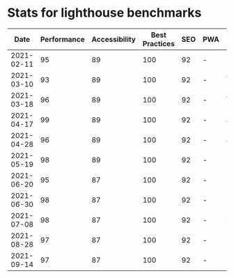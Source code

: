 # Stats for lighthouse benchmarks

| Date       | Performance | Accessibility | Best Practices | SEO | PWA | Note      |
| ---------- | ----------- | ------------- | -------------- | --- | --- | --------- |
| 2021-02-11 | 95          | 89            | 100            | 92  | -   |           |
| 2021-03-10 | 93          | 89            | 100            | 92  | -   | alpha .71 |
| 2021-03-18 | 96          | 89            | 100            | 92  | -   | alpha .72 |
| 2021-04-17 | 99          | 89            | 100            | 92  | -   | alpha.73  |
| 2021-04-28 | 96          | 89            | 100            | 92  | -   | alpha.74  |
| 2021-05-19 | 98          | 89            | 100            | 92  | -   | beta.0    |
| 2021-06-20 | 95          | 87            | 100            | 92  | -   | beta.1    |
| 2021-06-30 | 98          | 87            | 100            | 92  | -   | beta.2    |
| 2021-07-08 | 98          | 87            | 100            | 92  | -   | beta.4    |
| 2021-08-28 | 97          | 87            | 100            | 92  | -   | beta.5    |
| 2021-09-14 | 97          | 87            | 100            | 92  | -   | beta.6    |

